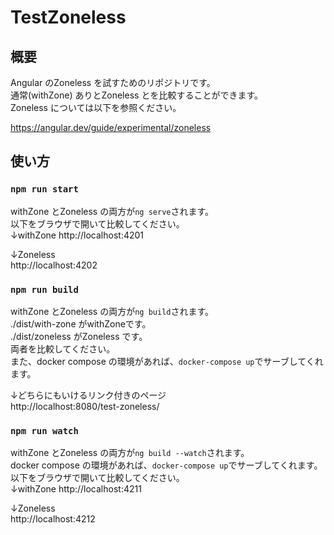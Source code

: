 # TestZoneless

## 概要
Angular のZoneless を試すためのリポジトリです。  
通常(withZone) ありとZoneless とを比較することができます。  
Zoneless については以下を参照ください。  

https://angular.dev/guide/experimental/zoneless

## 使い方
### `npm run start`
withZone とZoneless の両方が`ng serve`されます。   
以下をブラウザで開いて比較してください。  
↓withZone
http://localhost:4201

↓Zoneless  
http://localhost:4202

### `npm run build`
withZone とZoneless の両方が`ng build`されます。   
./dist/with-zone がwithZoneです。  
./dist/zoneless がZoneless です。  
両者を比較してください。  
また、docker compose の環境があれば、`docker-compose up`でサーブしてくれます。  

↓どちらにもいけるリンク付きのページ  
http://localhost:8080/test-zoneless/

### `npm run watch`
withZone とZoneless の両方が`ng build --watch`されます。   
docker compose の環境があれば、`docker-compose up`でサーブしてくれます。  
以下をブラウザで開いて比較してください。  
↓withZone
http://localhost:4211

↓Zoneless  
http://localhost:4212
